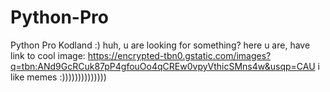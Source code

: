 # Python-Pro
Python Pro Kodland :) 
huh, u are looking for something?
here u are, have link to cool image: https://encrypted-tbn0.gstatic.com/images?q=tbn:ANd9GcRCuk87pP4gfouOo4qCREw0vpyVthicSMns4w&usqp=CAU
i like memes :))))))))))))))
